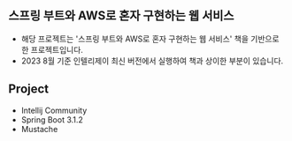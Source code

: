 스프링 부트와 AWS로 혼자 구현하는 웹 서비스
-------------------------------------------------
- 해당 프로젝트는 '스프링 부트와 AWS로 혼자 구현하는 웹 서비스' 책을 기반으로 한 프로젝트입니다.
- 2023 8월 기준 인텔리제이 최신 버전에서 실행하여 책과 상이한 부분이 있습니다.

Project
-------------------------------------------------
- Intellij Community
- Spring Boot 3.1.2
- Mustache

